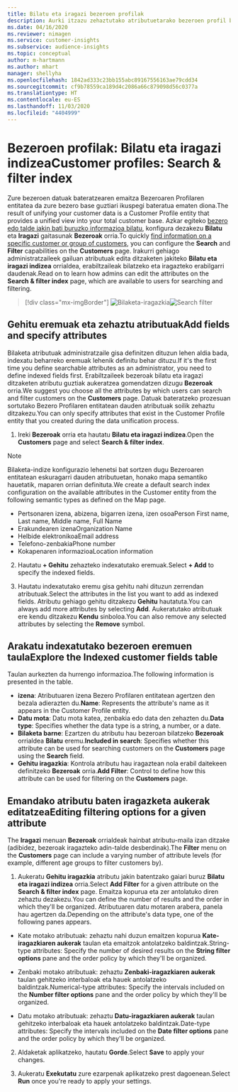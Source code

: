 ```yaml
---
title: Bilatu eta iragazi bezeroen profilak
description: Aurki itzazu zehaztutako atributuetarako bezeroen profil bateratuei eta iragazkiari buruzko informazioa.
ms.date: 04/16/2020
ms.reviewer: nimagen
ms.service: customer-insights
ms.subservice: audience-insights
ms.topic: conceptual
author: m-hartmann
ms.author: mhart
manager: shellyha
ms.openlocfilehash: 1842ad333c23bb155abc89167556163ae79cdd34
ms.sourcegitcommit: cf9b78559ca189d4c2086a66c879098d56c0377a
ms.translationtype: HT
ms.contentlocale: eu-ES
ms.lasthandoff: 11/03/2020
ms.locfileid: "4404999"
---
```

# <a name="customer-profiles-search--filter-index"></a><span data-ttu-id="dade1-103">Bezeroen profilak: Bilatu eta iragazi indizea</span><span class="sxs-lookup"><span data-stu-id="dade1-103">Customer profiles: Search & filter index</span></span>

<span data-ttu-id="dade1-104">Zure bezeroen datuak bateratzearen emaitza Bezeroaren Profilaren entitatea da zure bezero base guztiari ikuspegi bateratua ematen diona.</span><span class="sxs-lookup"><span data-stu-id="dade1-104">The result of unifying your customer data is a Customer Profile entity that provides a unified view into your total customer base.</span></span> <span data-ttu-id="dade1-105">Azkar egiteko [bezero edo talde jakin bati buruzko informazioa bilatu](customer-profiles.md), konfigura dezakezu **Bilatu** eta **Iragazi** gaitasunak **Bezeroak** orria.</span><span class="sxs-lookup"><span data-stu-id="dade1-105">To quickly [find information on a specific customer or group of customers](customer-profiles.md), you can configure the **Search** and **Filter** capabilities on the **Customers** page.</span></span> <span data-ttu-id="dade1-106">Irakurri gehiago administratzaileek gailuan atributuak edita ditzaketen jakiteko **Bilatu eta iragazi indizea** orrialdea, erabiltzaileak bilatzeko eta iragazteko erabilgarri daudenak.</span><span class="sxs-lookup"><span data-stu-id="dade1-106">Read on to learn how admins can edit the attributes on the **Search & filter index** page, which are available to users for searching and filtering.</span></span>

> [!div class="mx-imgBorder"]
> <span data-ttu-id="dade1-107">![Bilaketa-iragazkia](media/search-filter.png "Bilaketa-iragazkia")</span><span class="sxs-lookup"><span data-stu-id="dade1-107">![Search filter](media/search-filter.png "Search filter")</span></span>

## <a name="add-fields-and-specify-attributes"></a><span data-ttu-id="dade1-108">Gehitu eremuak eta zehaztu atributuak</span><span class="sxs-lookup"><span data-stu-id="dade1-108">Add fields and specify attributes</span></span>

<span data-ttu-id="dade1-109">Bilaketa atributuak administratzaile gisa definitzen dituzun lehen aldia bada, indexatu beharreko eremuak lehenik definitu behar dituzu.</span><span class="sxs-lookup"><span data-stu-id="dade1-109">If it's the first time you define searchable attributes as an administrator, you need to define indexed fields first.</span></span> <span data-ttu-id="dade1-110">Erabiltzaileek bezeroak bilatu eta iragazi ditzaketen atributu guztiak aukeratzea gomendatzen dizugu **Bezeroak** orria.</span><span class="sxs-lookup"><span data-stu-id="dade1-110">We suggest you choose all the attributes by which users can search and filter customers on the **Customers** page.</span></span> <span data-ttu-id="dade1-111">Datuak bateratzeko prozesuan sortutako Bezero Profilaren entitatean dauden atributuak soilik zehaztu ditzakezu.</span><span class="sxs-lookup"><span data-stu-id="dade1-111">You can only specify attributes that exist in the Customer Profile entity that you created during the data unification process.</span></span>

1. <span data-ttu-id="dade1-112">Ireki **Bezeroak** orria eta hautatu **Bilatu eta iragazi indizea**.</span><span class="sxs-lookup"><span data-stu-id="dade1-112">Open the **Customers** page and select **Search & filter index**.</span></span>

> [!NOTE]
> <span data-ttu-id="dade1-113">Bilaketa-indize konfigurazio lehenetsi bat sortzen dugu Bezeroaren entitatean eskuragarri dauden atributuetan, honako mapa semantiko hauetatik, maparen orrian definituta.</span><span class="sxs-lookup"><span data-stu-id="dade1-113">We create a default search index configuration on the available attributes in the Customer entity from the following semantic types as defined on the Map page.</span></span>
> - <span data-ttu-id="dade1-114">Pertsonaren izena, abizena, bigarren izena, izen osoa</span><span class="sxs-lookup"><span data-stu-id="dade1-114">Person First name, Last name, Middle name, Full Name</span></span>
> - <span data-ttu-id="dade1-115">Erakundearen izena</span><span class="sxs-lookup"><span data-stu-id="dade1-115">Organization Name</span></span>
> - <span data-ttu-id="dade1-116">Helbide elektronikoa</span><span class="sxs-lookup"><span data-stu-id="dade1-116">Email address</span></span>
> - <span data-ttu-id="dade1-117">Telefono-zenbakia</span><span class="sxs-lookup"><span data-stu-id="dade1-117">Phone number</span></span>
> - <span data-ttu-id="dade1-118">Kokapenaren informazioa</span><span class="sxs-lookup"><span data-stu-id="dade1-118">Location information</span></span>

2. <span data-ttu-id="dade1-119">Hautatu **+ Gehitu** zehazteko indexatutako eremuak.</span><span class="sxs-lookup"><span data-stu-id="dade1-119">Select **+ Add** to specify the indexed fields.</span></span>

3. <span data-ttu-id="dade1-120">Hautatu indexatutako eremu gisa gehitu nahi dituzun zerrendan atributuak.</span><span class="sxs-lookup"><span data-stu-id="dade1-120">Select the attributes in the list you want to add as indexed fields.</span></span> <span data-ttu-id="dade1-121">Atributu gehiago gehitu ditzakezu **Gehitu** hautatuta.</span><span class="sxs-lookup"><span data-stu-id="dade1-121">You can always add more attributes by selecting **Add**.</span></span> <span data-ttu-id="dade1-122">Aukeratutako atributuak ere kendu ditzakezu **Kendu** sinboloa.</span><span class="sxs-lookup"><span data-stu-id="dade1-122">You can also remove any selected attributes by selecting the **Remove** symbol.</span></span>

## <a name="explore-the-indexed-customer-fields-table"></a><span data-ttu-id="dade1-123">Arakatu indexatutako bezeroen eremuen taula</span><span class="sxs-lookup"><span data-stu-id="dade1-123">Explore the Indexed customer fields table</span></span>

<span data-ttu-id="dade1-124">Taulan aurkezten da hurrengo informazioa.</span><span class="sxs-lookup"><span data-stu-id="dade1-124">The following information is presented in the table.</span></span>

- <span data-ttu-id="dade1-125">**izena**: Atributuaren izena Bezero Profilaren entitatean agertzen den bezala adierazten du.</span><span class="sxs-lookup"><span data-stu-id="dade1-125">**Name**: Represents the attribute's name as it appears in the Customer Profile entity.</span></span>
- <span data-ttu-id="dade1-126">**Datu mota**: Datu mota katea, zenbakia edo data den zehazten du.</span><span class="sxs-lookup"><span data-stu-id="dade1-126">**Data type**: Specifies whether the data type is a string, a number, or a date.</span></span>
- <span data-ttu-id="dade1-127">**Bilaketa barne**: Ezartzen du atributu hau bezeroan bilatzeko **Bezeroak** orrialdea **Bilatu** eremu.</span><span class="sxs-lookup"><span data-stu-id="dade1-127">**Included in search**: Specifies whether this attribute can be used for searching customers on the **Customers** page using the **Search** field.</span></span>
- <span data-ttu-id="dade1-128">**Gehitu iragazkia**: Kontrola atributu hau iragaztean nola erabil daitekeen definitzeko **Bezeroak** orria.</span><span class="sxs-lookup"><span data-stu-id="dade1-128">**Add Filter**: Control to define how this attribute can be used for filtering on the **Customers** page.</span></span>

## <a name="editing-filtering-options-for-a-given-attribute"></a><span data-ttu-id="dade1-129">Emandako atributu baten iragazketa aukerak editatzea</span><span class="sxs-lookup"><span data-stu-id="dade1-129">Editing filtering options for a given attribute</span></span>

<span data-ttu-id="dade1-130">The **Iragazi** menuan **Bezeroak** orrialdeak hainbat atributu-maila izan ditzake (adibidez, bezeroak iragazteko adin-talde desberdinak).</span><span class="sxs-lookup"><span data-stu-id="dade1-130">The **Filter** menu on the **Customers** page can include a varying number of attribute levels (for example, different age groups to filter customers by).</span></span>

1. <span data-ttu-id="dade1-131">Aukeratu **Gehitu iragazkia** atributu jakin batentzako gaiari buruz **Bilatu eta iragazi indizea** orria.</span><span class="sxs-lookup"><span data-stu-id="dade1-131">Select **Add Filter** for a given attribute on the **Search & filter index** page.</span></span> <span data-ttu-id="dade1-132">Emaitza kopurua eta zer antolatuko diren zehaztu dezakezu.</span><span class="sxs-lookup"><span data-stu-id="dade1-132">You can define the number of results and the order in which they'll be organized.</span></span> <span data-ttu-id="dade1-133">Atributuaren datu motaren arabera, panela hau agertzen da.</span><span class="sxs-lookup"><span data-stu-id="dade1-133">Depending on the attribute's data type, one of the following panes appears.</span></span>

- <span data-ttu-id="dade1-134">Kate motako atributuak: zehaztu nahi duzun emaitzen kopurua **Kate-iragazkiaren aukerak** taulan eta emaitzok antolatzeko baldintzak.</span><span class="sxs-lookup"><span data-stu-id="dade1-134">String-type attributes: Specify the number of desired results on the **String filter options** pane and the order policy by which they'll be organized.</span></span>

- <span data-ttu-id="dade1-135">Zenbaki motako atributuak: zehaztu **Zenbaki-iragazkiaren aukerak** taulan gehitzeko interbaloak eta hauek antolatzeko baldintzak.</span><span class="sxs-lookup"><span data-stu-id="dade1-135">Numerical-type attributes: Specify the intervals included on the **Number filter options** pane and the order policy by which they'll be organized.</span></span>

- <span data-ttu-id="dade1-136">Datu motako atributuak: zehaztu **Datu-iragazkiaren aukerak** taulan gehitzeko interbaloak eta hauek antolatzeko baldintzak.</span><span class="sxs-lookup"><span data-stu-id="dade1-136">Date-type attributes:  Specify the intervals included on the **Date filter options** pane and the order policy by which they'll be organized.</span></span>

2. <span data-ttu-id="dade1-137">Aldaketak aplikatzeko, hautatu **Gorde**.</span><span class="sxs-lookup"><span data-stu-id="dade1-137">Select **Save** to apply your changes.</span></span>

3. <span data-ttu-id="dade1-138">Aukeratu **Exekutatu** zure ezarpenak aplikatzeko prest dagoenean.</span><span class="sxs-lookup"><span data-stu-id="dade1-138">Select **Run** once you're ready to apply your settings.</span></span>

